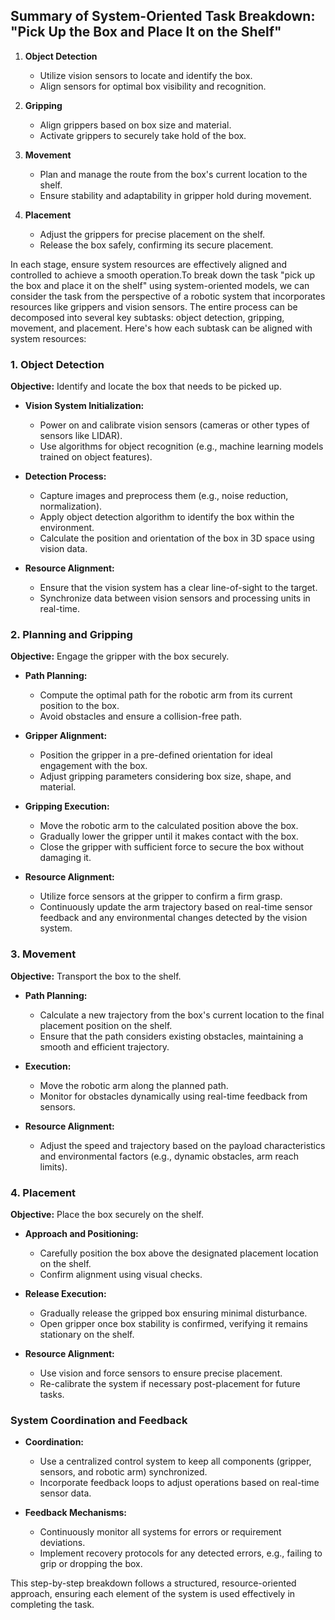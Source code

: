 ## Summary of System-Oriented Task Breakdown: "Pick Up the Box and Place It on the Shelf"

1. **Object Detection**
   - Utilize vision sensors to locate and identify the box.
   - Align sensors for optimal box visibility and recognition.

2. **Gripping**
   - Align grippers based on box size and material.
   - Activate grippers to securely take hold of the box.

3. **Movement**
   - Plan and manage the route from the box's current location to the shelf.
   - Ensure stability and adaptability in gripper hold during movement.

4. **Placement**
   - Adjust the grippers for precise placement on the shelf.
   - Release the box safely, confirming its secure placement.

In each stage, ensure system resources are effectively aligned and controlled to achieve a smooth operation.To break down the task "pick up the box and place it on the shelf" using system-oriented models, we can consider the task from the perspective of a robotic system that incorporates resources like grippers and vision sensors. The entire process can be decomposed into several key subtasks: object detection, gripping, movement, and placement. Here's how each subtask can be aligned with system resources:

### 1. Object Detection

**Objective:** Identify and locate the box that needs to be picked up.

- **Vision System Initialization:** 
  - Power on and calibrate vision sensors (cameras or other types of sensors like LIDAR).
  - Use algorithms for object recognition (e.g., machine learning models trained on object features).

- **Detection Process:**
  - Capture images and preprocess them (e.g., noise reduction, normalization).
  - Apply object detection algorithm to identify the box within the environment.
  - Calculate the position and orientation of the box in 3D space using vision data.

- **Resource Alignment:**
  - Ensure that the vision system has a clear line-of-sight to the target.
  - Synchronize data between vision sensors and processing units in real-time.

### 2. Planning and Gripping

**Objective:** Engage the gripper with the box securely.

- **Path Planning:**
  - Compute the optimal path for the robotic arm from its current position to the box.
  - Avoid obstacles and ensure a collision-free path.

- **Gripper Alignment:**
  - Position the gripper in a pre-defined orientation for ideal engagement with the box.
  - Adjust gripping parameters considering box size, shape, and material.

- **Gripping Execution:**
  - Move the robotic arm to the calculated position above the box.
  - Gradually lower the gripper until it makes contact with the box.
  - Close the gripper with sufficient force to secure the box without damaging it.

- **Resource Alignment:**
  - Utilize force sensors at the gripper to confirm a firm grasp.
  - Continuously update the arm trajectory based on real-time sensor feedback and any environmental changes detected by the vision system.

### 3. Movement

**Objective:** Transport the box to the shelf.

- **Path Planning:**
  - Calculate a new trajectory from the box's current location to the final placement position on the shelf.
  - Ensure that the path considers existing obstacles, maintaining a smooth and efficient trajectory.

- **Execution:**
  - Move the robotic arm along the planned path.
  - Monitor for obstacles dynamically using real-time feedback from sensors.

- **Resource Alignment:**
  - Adjust the speed and trajectory based on the payload characteristics and environmental factors (e.g., dynamic obstacles, arm reach limits).

### 4. Placement

**Objective:** Place the box securely on the shelf.

- **Approach and Positioning:**
  - Carefully position the box above the designated placement location on the shelf.
  - Confirm alignment using visual checks.

- **Release Execution:**
  - Gradually release the gripped box ensuring minimal disturbance.
  - Open gripper once box stability is confirmed, verifying it remains stationary on the shelf.

- **Resource Alignment:**
  - Use vision and force sensors to ensure precise placement.
  - Re-calibrate the system if necessary post-placement for future tasks.

### System Coordination and Feedback

- **Coordination:**
  - Use a centralized control system to keep all components (gripper, sensors, and robotic arm) synchronized.
  - Incorporate feedback loops to adjust operations based on real-time sensor data.

- **Feedback Mechanisms:**
  - Continuously monitor all systems for errors or requirement deviations.
  - Implement recovery protocols for any detected errors, e.g., failing to grip or dropping the box.

This step-by-step breakdown follows a structured, resource-oriented approach, ensuring each element of the system is used effectively in completing the task.